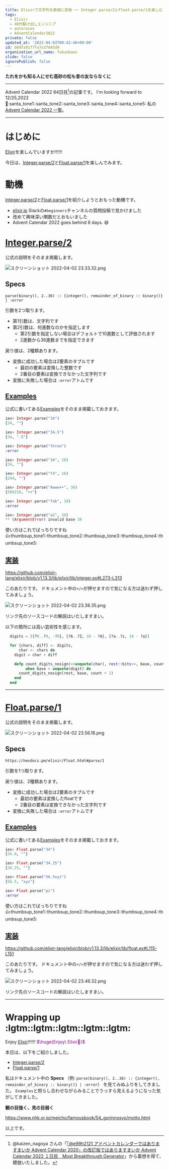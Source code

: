 ```yaml
---
title: Elixirで文字列を数値に変換 ── Integer.parse/2とFloat.parse/1を楽しむ
tags:
  - Elixir
  - 40代駆け出しエンジニア
  - autoracex
  - AdventCalendar2022
private: false
updated_at: '2022-04-03T00:42:46+09:00'
id: b8dfa91f7fa7a37d45d9
organization_url_name: fukuokaex
slide: false
ignorePublish: false
---
```

**たれをかも知る人にせむ高砂の松も昔の友ならなくに**


---

Advent Calendar 2022 84日目[^1]の記事です。
I'm looking forward to 12/25,2022 :santa::santa_tone1::santa_tone2::santa_tone3::santa_tone4::santa_tone5:
私の[Advent Calendar 2022 一覧](https://docs.google.com/spreadsheets/d/1HQvFjagQLRPjOYAjDVzWp9S4b8dKixxvvaz_TtbZWto/edit#gid=1723448955)。

[^1]: @kaizen_nagoya さんの「[「@e99h2121 アドベントカレンダーではありますまいか Advent Calendar 2020」の改訂版ではありますまいか Advent Calendar 2022 １日目　Most Breakthrough Generator](https://qiita.com/kaizen_nagoya/items/49ebebee3a0377f3b59b)」から着想を得て、模倣いたしました。 

---



# はじめに

[Elixir](https://elixir-lang.org/)を楽しんでいますか:bangbang::bangbang::bangbang:

今日は、[Integer.parse/2](https://hexdocs.pm/elixir/Integer.html#parse/2)と[Float.parse/1](https://hexdocs.pm/elixir/Float.html#parse/1)を楽しんでみます。

# 動機

[Integer.parse/2](https://hexdocs.pm/elixir/Integer.html#parse/2)と[Float.parse/1](https://hexdocs.pm/elixir/Float.html#parse/1)を紹介しようとおもった動機です。

- [elixir.jp](https://join.slack.com/t/elixirjp/shared_invite/zt-ae8m5bad-WW69GH1w4iuafm1tKNgd~w) Slackの`#beginners`チャンネルの質問投稿で見かけました
- 改めて興味深い関数だとおもいました
- Advent Calendar 2022 goes behind 8 days. :sweat_smile:

# [Integer.parse/2](https://hexdocs.pm/elixir/Integer.html#parse/2)

公式の説明をそのまま掲載します。

![スクリーンショット 2022-04-02 23.33.32.png](https://qiita-image-store.s3.ap-northeast-1.amazonaws.com/0/131808/064e0747-6f15-5f8f-4a35-22ddb25758ab.png)



## Specs

`parse(binary(), 2..36) :: {integer(), remainder_of_binary :: binary()} | :error`

引数を2つ取ります。


- 第1引数は、文字列です
- 第2引数は、何進数なのかを指定します
    - 第2引数を指定しない場合はデフォルトで10進数として評価されます
    - 2進数から36進数までを指定できます

戻り値は、2種類あります。

- 変換に成功した場合は2要素のタプルです
    - 最初の要素は変換した整数です
    - 2番目の要素は変換できなかった文字列です
- 変換に失敗した場合は `:error`アトムです

## [Examples](https://hexdocs.pm/elixir/Integer.html#parse/2-examples)

公式に書いてある[Examples](https://hexdocs.pm/elixir/Integer.html#parse/2-examples)をそのまま掲載しておきます。

```elixir
iex> Integer.parse("34")
{34, ""}

iex> Integer.parse("34.5")
{34, ".5"}

iex> Integer.parse("three")
:error

iex> Integer.parse("34", 10)
{34, ""}

iex> Integer.parse("f4", 16)
{244, ""}

iex> Integer.parse("Awww++", 36)
{509216, "++"}

iex> Integer.parse("fab", 10)
:error

iex> Integer.parse("a2", 38)
** (ArgumentError) invalid base 38
```

使い方はこれでばっちりですね :thumbsup::thumbsup_tone1::thumbsup_tone2::thumbsup_tone3::thumbsup_tone4::thumbsup_tone5: 

## [実装](https://github.com/elixir-lang/elixir/blob/v1.13.3/lib/elixir/lib/integer.ex#L273-L313)

https://github.com/elixir-lang/elixir/blob/v1.13.3/lib/elixir/lib/integer.ex#L273-L313

このあたりです。
ドキュメント中の`</>`が押せますので気になる方は迷わず押してみましょう。

![スクリーンショット 2022-04-02 23.38.35.png](https://qiita-image-store.s3.ap-northeast-1.amazonaws.com/0/131808/ce582d48-2019-8d38-d78d-dd2d4cd8904a.png)

リンク先のソースコードの解説はいたしますまい。

以下の箇所には高い芸術性を感じます。

```elixir
  digits = [{?0..?9, -?0}, {?A..?Z, 10 - ?A}, {?a..?z, 10 - ?a}]

  for {chars, diff} <- digits,
      char <- chars do
    digit = char + diff

    defp count_digits_nosign(<<unquote(char), rest::bits>>, base, count)
         when base > unquote(digit) do
      count_digits_nosign(rest, base, count + 1)
    end
  end
```



---



# [Float.parse/1](https://hexdocs.pm/elixir/Float.html#parse/1)

公式の説明をそのまま掲載します。

![スクリーンショット 2022-04-02 23.56.16.png](https://qiita-image-store.s3.ap-northeast-1.amazonaws.com/0/131808/ffd72e05-c0b9-d434-16e4-04c7efc54146.png)



## Specs

`https://hexdocs.pm/elixir/Float.html#parse/1`

引数を1つ取ります。

戻り値は、2種類あります。

- 変換に成功した場合は2要素のタプルです
    - 最初の要素は変換したfloatです
    - 2番目の要素は変換できなかった文字列です
- 変換に失敗した場合は `:error`アトムです

## [Examples](https://hexdocs.pm/elixir/Float.html#parse/1-examples)

公式に書いてある[Examples](https://hexdocs.pm/elixir/Float.html#parse/1-examples)をそのまま掲載しておきます。

```elixir
iex> Float.parse("34")
{34.0, ""}

iex> Float.parse("34.25")
{34.25, ""}

iex> Float.parse("56.5xyz")
{56.5, "xyz"}

iex> Float.parse("pi")
:error
```

使い方はこれでばっちりですね :thumbsup::thumbsup_tone1::thumbsup_tone2::thumbsup_tone3::thumbsup_tone4::thumbsup_tone5: 

## [実装](https://github.com/elixir-lang/elixir/blob/v1.13.3/lib/elixir/lib/float.ex#L115-L151)

https://github.com/elixir-lang/elixir/blob/v1.13.3/lib/elixir/lib/float.ex#L115-L151

このあたりです。
ドキュメント中の`</>`が押せますので気になる方は迷わず押してみましょう。

![スクリーンショット 2022-04-02 23.46.32.png](https://qiita-image-store.s3.ap-northeast-1.amazonaws.com/0/131808/d61ef253-0e04-5b63-a4cd-5f4eab2c69b2.png)


リンク先のソースコードの解説はいたしますまい。


---

# Wrapping up :lgtm::lgtm::lgtm::lgtm::lgtm:

Enjoy [Elixir](https://elixir-lang.org/):bangbang::bangbang::bangbang:
<font color="purple">$\huge{Enjoy\ Elixir🚀}$</font>

本日は、以下をご紹介しました。


- [Integer.parse/2](https://hexdocs.pm/elixir/Integer.html#parse/2)
- [Float.parse/1](https://hexdocs.pm/elixir/Float.html#parse/1)

私はドキュメント中の **Specs** （例: `parse(binary(), 2..36) :: {integer(), remainder_of_binary :: binary()} | :error`） を見てみぬふりをしてきました。
`Examples`と照らし合わせながらみることでうっすら見えるようになった気がしてきました。

**観の目強く、見の目弱く**

https://www.nhk.or.jp/meicho/famousbook/54_gorinnosyo/motto.html

以上です。

